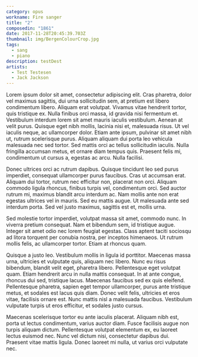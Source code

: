 ```yaml
---
category: opus
workname: Fire sanger
title: "2"
composedin: "1861"
date: 2017-11-28T20:45:39.703Z
thumbnail: img/BergenColourCrop.jpg
tags:
  - sang
  - piano
description: testDest
artists:
  - Test Testesen
  - Jack Jackson
---
```

Lorem ipsum dolor sit amet, consectetur adipiscing elit. Cras pharetra, dolor vel maximus sagittis, dui urna sollicitudin sem, at pretium est libero condimentum libero. Aliquam erat volutpat. Vivamus vitae hendrerit tortor, quis tristique ex. Nulla finibus orci massa, id gravida nisi fermentum et. Vestibulum interdum lorem sit amet mauris iaculis vestibulum. Aenean at velit purus. Quisque eget nibh mollis, lacinia nisi et, malesuada risus. Ut vel iaculis neque, ac ullamcorper dolor. Etiam ante ipsum, pulvinar sit amet nibh ut, rutrum scelerisque purus. Aliquam aliquam dui porta leo vehicula malesuada nec sed tortor. Sed mattis orci ac tellus sollicitudin iaculis. Nulla fringilla accumsan metus, et ornare diam tempus quis. Praesent felis mi, condimentum ut cursus a, egestas ac arcu. Nulla facilisi.

Donec ultrices orci ac rutrum dapibus. Quisque tincidunt leo sed purus imperdiet, consequat ullamcorper purus faucibus. Cras ut accumsan erat. Aliquam dui tortor, rutrum nec efficitur non, placerat non orci. Aliquam commodo ligula rhoncus, finibus turpis vel, condimentum orci. Sed auctor rutrum mi, maximus blandit arcu interdum ac. Nam mollis ante non erat egestas ultrices vel in mauris. Sed eu mattis augue. Ut malesuada ante sed interdum porta. Sed vel justo maximus, sagittis est et, mollis urna.

Sed molestie tortor imperdiet, volutpat massa sit amet, commodo nunc. In viverra pretium consequat. Nam et bibendum sem, id tristique augue. Integer sit amet odio nec lorem feugiat egestas. Class aptent taciti sociosqu ad litora torquent per conubia nostra, per inceptos himenaeos. Ut rutrum mollis felis, ac ullamcorper tortor. Etiam at rhoncus quam.

Quisque a justo leo. Vestibulum mollis in ligula id porttitor. Maecenas massa urna, ultricies et vulputate quis, aliquam nec libero. Nunc eu risus bibendum, blandit velit eget, pharetra libero. Pellentesque eget volutpat quam. Etiam hendrerit arcu in nulla mattis consequat. In at ante congue, rhoncus dui sed, tristique lacus. Maecenas faucibus sed ex quis eleifend. Pellentesque pharetra, sapien eget tempor ullamcorper, purus ante tristique metus, et sodales est lacus quis diam. Donec velit felis, ultricies et eros vitae, facilisis ornare est. Nunc mattis nisl a malesuada faucibus. Vestibulum vulputate turpis ut eros efficitur, et sodales justo cursus.

Maecenas scelerisque tortor eu ante iaculis placerat. Aliquam nibh est, porta ut lectus condimentum, varius auctor diam. Fusce facilisis augue non turpis aliquam dictum. Pellentesque volutpat elementum ex, eu laoreet lectus euismod nec. Nunc vel dictum nisi, consectetur dapibus dui. Praesent vitae mattis ligula. Donec laoreet mi nulla, ut varius orci vulputate nec.
